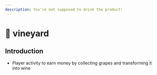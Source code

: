 ```yaml
---
description: You're not supposed to drink the product!
---
```


# 🍇 vineyard

## Introduction

* Player activity to earn money by collecting grapes and transforming it into wine&#x20;


